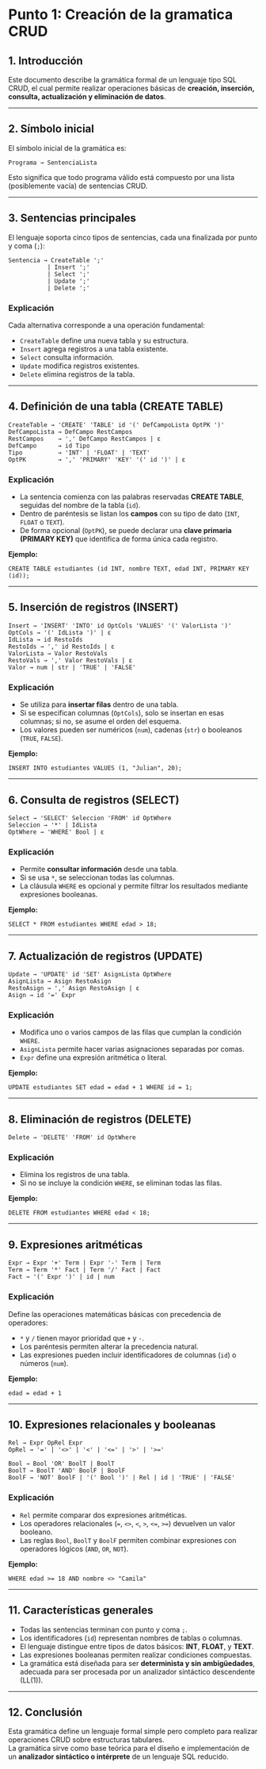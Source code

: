 # Punto 1: Creación de la gramatica CRUD

## 1. Introducción

Este documento describe la gramática formal de un lenguaje tipo SQL CRUD, el cual permite realizar operaciones básicas de **creación, inserción, consulta, actualización y eliminación de datos**.  


---

## 2. Símbolo inicial

El símbolo inicial de la gramática es:

```
Programa → SentenciaLista
```

Esto significa que todo programa válido está compuesto por una lista (posiblemente vacía) de sentencias CRUD.

---

## 3. Sentencias principales

El lenguaje soporta cinco tipos de sentencias, cada una finalizada por punto y coma (`;`):

```
Sentencia → CreateTable ';'
           | Insert ';'
           | Select ';'
           | Update ';'
           | Delete ';'
```

### Explicación
Cada alternativa corresponde a una operación fundamental:
- `CreateTable` define una nueva tabla y su estructura.
- `Insert` agrega registros a una tabla existente.
- `Select` consulta información.
- `Update` modifica registros existentes.
- `Delete` elimina registros de la tabla.

---

## 4. Definición de una tabla (CREATE TABLE)

```
CreateTable → 'CREATE' 'TABLE' id '(' DefCampoLista OptPK ')'
DefCampoLista → DefCampo RestCampos
RestCampos    → ',' DefCampo RestCampos | ε
DefCampo      → id Tipo
Tipo          → 'INT' | 'FLOAT' | 'TEXT'
OptPK         → ',' 'PRIMARY' 'KEY' '(' id ')' | ε
```

### Explicación
- La sentencia comienza con las palabras reservadas **CREATE TABLE**, seguidas del nombre de la tabla (`id`).
- Dentro de paréntesis se listan los **campos** con su tipo de dato (`INT`, `FLOAT` o `TEXT`).
- De forma opcional (`OptPK`), se puede declarar una **clave primaria (PRIMARY KEY)** que identifica de forma única cada registro.

**Ejemplo:**
```
CREATE TABLE estudiantes (id INT, nombre TEXT, edad INT, PRIMARY KEY (id));
```

---

## 5. Inserción de registros (INSERT)

```
Insert → 'INSERT' 'INTO' id OptCols 'VALUES' '(' ValorLista ')'
OptCols → '(' IdLista ')' | ε
IdLista → id RestoIds
RestoIds → ',' id RestoIds | ε
ValorLista → Valor RestoVals
RestoVals → ',' Valor RestoVals | ε
Valor → num | str | 'TRUE' | 'FALSE'
```

### Explicación
- Se utiliza para **insertar filas** dentro de una tabla.
- Si se especifican columnas (`OptCols`), solo se insertan en esas columnas; si no, se asume el orden del esquema.
- Los valores pueden ser numéricos (`num`), cadenas (`str`) o booleanos (`TRUE`, `FALSE`).

**Ejemplo:**
```
INSERT INTO estudiantes VALUES (1, "Julian", 20);
```

---

## 6. Consulta de registros (SELECT)

```
Select → 'SELECT' Seleccion 'FROM' id OptWhere
Seleccion → '*' | IdLista
OptWhere → 'WHERE' Bool | ε
```

### Explicación
- Permite **consultar información** desde una tabla.
- Si se usa `*`, se seleccionan todas las columnas.
- La cláusula `WHERE` es opcional y permite filtrar los resultados mediante expresiones booleanas.

**Ejemplo:**
```
SELECT * FROM estudiantes WHERE edad > 18;
```

---

## 7. Actualización de registros (UPDATE)

```
Update → 'UPDATE' id 'SET' AsignLista OptWhere
AsignLista → Asign RestoAsign
RestoAsign → ',' Asign RestoAsign | ε
Asign → id '=' Expr
```

### Explicación
- Modifica uno o varios campos de las filas que cumplan la condición `WHERE`.
- `AsignLista` permite hacer varias asignaciones separadas por comas.
- `Expr` define una expresión aritmética o literal.

**Ejemplo:**
```
UPDATE estudiantes SET edad = edad + 1 WHERE id = 1;
```

---

## 8. Eliminación de registros (DELETE)

```
Delete → 'DELETE' 'FROM' id OptWhere
```

### Explicación
- Elimina los registros de una tabla.
- Si no se incluye la condición `WHERE`, se eliminan todas las filas.

**Ejemplo:**
```
DELETE FROM estudiantes WHERE edad < 18;
```

---

## 9. Expresiones aritméticas

```
Expr → Expr '+' Term | Expr '-' Term | Term
Term → Term '*' Fact | Term '/' Fact | Fact
Fact → '(' Expr ')' | id | num
```

### Explicación
Define las operaciones matemáticas básicas con precedencia de operadores:
- `*` y `/` tienen mayor prioridad que `+` y `-`.
- Los paréntesis permiten alterar la precedencia natural.
- Las expresiones pueden incluir identificadores de columnas (`id`) o números (`num`).

**Ejemplo:**
```
edad = edad + 1
```

---

## 10. Expresiones relacionales y booleanas

```
Rel → Expr OpRel Expr
OpRel → '=' | '<>' | '<' | '<=' | '>' | '>='

Bool → Bool 'OR' BoolT | BoolT
BoolT → BoolT 'AND' BoolF | BoolF
BoolF → 'NOT' BoolF | '(' Bool ')' | Rel | id | 'TRUE' | 'FALSE'
```

### Explicación
- `Rel` permite comparar dos expresiones aritméticas.
- Los operadores relacionales (`=`, `<>`, `<`, `>`, `<=`, `>=`) devuelven un valor booleano.
- Las reglas `Bool`, `BoolT` y `BoolF` permiten combinar expresiones con operadores lógicos (`AND`, `OR`, `NOT`).

**Ejemplo:**
```
WHERE edad >= 18 AND nombre <> "Camila"
```

---

## 11. Características generales

- Todas las sentencias terminan con punto y coma `;`.
- Los identificadores (`id`) representan nombres de tablas o columnas.
- El lenguaje distingue entre tipos de datos básicos: **INT**, **FLOAT**, y **TEXT**.
- Las expresiones booleanas permiten realizar condiciones compuestas.
- La gramática está diseñada para ser **determinista y sin ambigüedades**, adecuada para ser procesada por un analizador sintáctico descendente (LL(1)).

---

## 12. Conclusión

Esta gramática define un lenguaje formal simple pero completo para realizar operaciones CRUD sobre estructuras tabulares.  
La gramática sirve como base teórica para el diseño e implementación de un **analizador sintáctico o intérprete** de un lenguaje SQL reducido.
